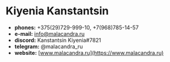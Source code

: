 # Kiyenia Kanstantsin

* __phones:__ +375(29)729-999-10, +7(968)785-14-57
* __e-mail:__ info@malacandra.ru
* __discord:__ Kanstantsin Kiyenia#7821
* __telegram:__ @malacandra_ru
* __website:__ [www.malacandra.ru](https://www.malacandra.ru)